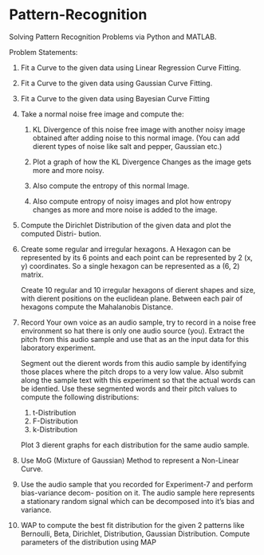 # Pattern-Recognition

Solving Pattern Recognition Problems via Python and MATLAB.


Problem Statements:


1. Fit a Curve to the given data using Linear Regression Curve Fitting.


2. Fit a Curve to the given data using Gaussian Curve Fitting.


3. Fit a Curve to the given data using Bayesian Curve Fitting


4. Take a normal noise free image and compute the:

   1. KL Divergence of this noise free image with another noisy image obtained after adding
      noise to this normal image. (You can add dierent types of noise like salt and pepper,
      Gaussian etc.)
                 
   2. Plot a graph of how the KL Divergence Changes as the image gets more and more noisy.
              
   3. Also compute the entropy of this normal Image.
              
   4. Also compute entropy of noisy images and plot how entropy changes as more and more
      noise is added to the image.


5. Compute the Dirichlet Distribution of the given data and plot the computed Distri-
   bution.


6. Create some regular and irregular hexagons. A Hexagon can be represented by its 6 points and
   each point can be represented by 2 (x, y) coordinates. So a single hexagon can be represented
   as a (6, 2) matrix.
   
   Create 10 regular and 10 irregular hexagons of dierent shapes and size, with dierent positions
   on the euclidean plane. Between each pair of hexagons compute the Mahalanobis Distance.


7. Record Your own voice as an audio sample, try to record in a noise free environment so hat
   there is only one audio source (you). Extract the pitch from this audio sample and use that as
   an the input data for this laboratory experiment.
   
   Segment out the dierent words from this audio sample by identifying those places where the
   pitch drops to a very low value. Also submit along the sample text with this experiment so
   that the actual words can be identied. Use these segmented words and their pitch values to
   compute the following distributions:
   
   1. t-Distribution
   2. F-Distribution
   3. k-Distribution
   
   Plot 3 dierent graphs for each distribution for the same audio sample.


8. Use MoG (Mixture of Gaussian) Method to represent a Non-Linear Curve.


9. Use the audio sample that you recorded for Experiment-7 and perform bias-variance decom-
   position on it. The audio sample here represents a stationary random signal which can be
   decomposed into it’s bias and variance.


10. WAP to compute the best fit distribution for the given 2 patterns like Bernoulli, Beta, Dirichlet, Distribution, Gaussian Distribution. Compute parameters of the
    distribution using MAP 

